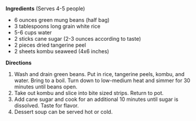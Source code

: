 **Ingredients**
(Serves 4-5 people)
- 6 ounces green mung beans (half bag)
- 3 tablespoons long grain white rice
- 5-6 cups water
- 2 sticks cane sugar (2-3 ounces according to taste)
- 2 pieces dried tangerine peel
- 2 sheets kombu seaweed (4x6 inches)

**Directions**
1.	Wash and drain green beans.  Put in rice, tangerine peels, kombu, and water.  Bring to a boil.  Turn down to low-medium heat and simmer for 30 minutes until beans open.
2.	Take out kombu and slice into bite sized strips.  Return to pot.
3.	Add cane sugar and cook for an additional 10 minutes until sugar is dissolved.  Taste for flavor.
4.	Dessert soup can be served hot or cold.